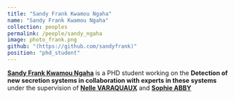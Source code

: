 ```yaml
---
title: "Sandy Frank Kwamou Ngaha"
name: "Sandy Frank Kwamou Ngaha"
collection: peoples
permalink: /people/sandy_ngaha
image: photo_frank.png
github: "(https://github.com/sandyfrank)"
position: "phd_student"
---
```


**[Sandy Frank Kwamou Ngaha](https://www.timc.fr/en/sandy-frank-kwamou-ngaha)** is a PHD student working on the **Detection of new secretion systems in collaboration with experts in these systems** under the supervision of **[Nelle VARAQUAUX](https://www.timc.fr/nelle-varoquaux)** and **[Sophie ABBY](https://www.timc.fr/sophie-abby)** 
